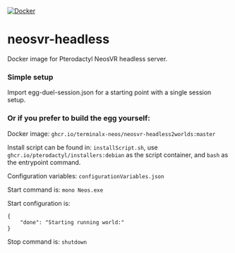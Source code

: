 [![Docker](https://github.com/terminalx-neos/neosvr-headless2worlds/actions/workflows/docker-publish.yml/badge.svg?branch=master)](https://github.com/terminalx-neos/neosvr-headless2worlds/actions/workflows/docker-publish.yml)

# neosvr-headless
Docker image for Pterodactyl NeosVR headless server.

### Simple setup

Import egg-duel-session.json for a starting point with a single session setup. 

### Or if you prefer to build the egg yourself:

Docker image: `ghcr.io/terminalx-neos/neosvr-headless2worlds:master`

Install script can be found in: `installScript.sh`, use `ghcr.io/pterodactyl/installers:debian` as the script container, and `bash` as the entrypoint command.

Configuration variables: `configurationVariables.json`

Start command is: `mono Neos.exe`

Start configuration is: 
```
{
    "done": "Starting running world:"
}
```

Stop command is: `shutdown`
